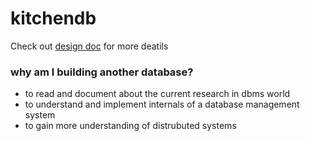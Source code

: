 # kitchendb
Check out [design doc](./design.md) for more deatils

### why am I building another database?

- to read and document about the current research in dbms world
- to understand and implement internals of a database management system
- to gain more understanding of distrubuted systems
